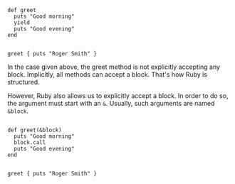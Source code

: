 <Editor lang="ruby">
<code>
def greet
  puts "Good morning"
  yield
  puts "Good evening"
end

greet { puts "Roger Smith" }
</code>
</Editor>

In the case given above, the greet
method is not explicitly accepting
any block. Implicitly, all methods can
accept a block.
That's how Ruby is structured.

However, Ruby also allows us to
explicitly accept a block.
In order to do so,
the argument must start with an `&`.
Usually, such arguments are named `&block`.

<Editor lang="ruby">
<code>
def greet(&block)
  puts "Good morning"
  block.call
  puts "Good evening"
end

greet { puts "Roger Smith" }
</code>
</Editor>